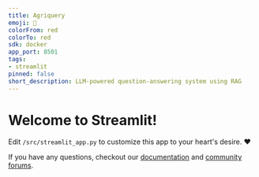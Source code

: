 ```yaml
---
title: Agriquery
emoji: 🚀
colorFrom: red
colorTo: red
sdk: docker
app_port: 8501
tags:
- streamlit
pinned: false
short_description: LLM-powered question-answering system using RAG
---
```


# Welcome to Streamlit!

Edit `/src/streamlit_app.py` to customize this app to your heart's desire. :heart:

If you have any questions, checkout our [documentation](https://docs.streamlit.io) and [community
forums](https://discuss.streamlit.io).
